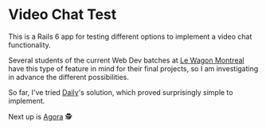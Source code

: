 # Video Chat Test

This is a Rails 6 app for testing different options to implement a video chat functionality.

Several students of the current Web Dev batches at [Le Wagon Montreal](https://lewagon.com "Visit us!") have this type of feature in mind for their final projects, so I am investigating in advance the different possibilities.

So far, I've tried [Daily](https://www.daily.co/)'s solution, which proved surprisingly simple to implement.

Next up is [Agora](https://www.agora.io/en/) 🕵
